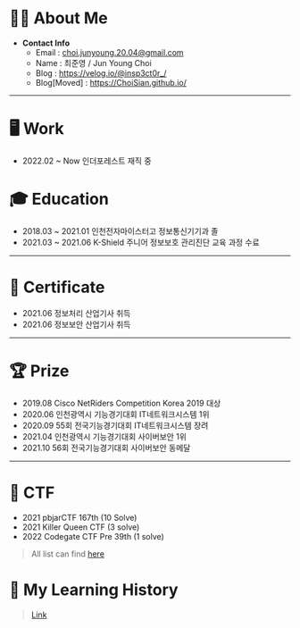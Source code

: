 # 👨‍💻 **About Me**

- **Contact Info**
  - Email : choi.junyoung.20.04@gmail.com
  - Name : 최준영 / Jun Young Choi
  - Blog : https://velog.io/@insp3ct0r_/
  - Blog[Moved] : https://ChoiSian.github.io/

* * *

# 🖥️ **Work**

- 2022.02 ~ Now 인더포레스트 재직 중

# 🎓 **Education**

- 2018.03 ~ 2021.01 인천전자마이스터고 정보통신기기과 졸
- 2021.03 ~ 2021.06 K-Shield 주니어 정보보호 관리진단 교육 과정 수료

* * *

# 📝 **Certificate**

- 2021.06 정보처리 산업기사 취득
- 2021.06 정보보안 산업기사 취득

* * *

# 🏆 **Prize**

- 2019.08 Cisco NetRiders Competition Korea 2019 대상
- 2020.06 인천광역시 기능경기대회 IT네트워크시스템 1위
- 2020.09 55회 전국기능경기대회 IT네트워크시스템 장려
- 2021.04 인천광역시 기능경기대회 사이버보안 1위
- 2021.10 56회 전국기능경기대회 사이버보안 동메달

* * *

# 🚩 **CTF**

- 2021 pbjarCTF 167th (10 Solve)
- 2021 Killer Queen CTF (3 solve)
- 2022 Codegate CTF Pre 39th (1 solve)

> All list can find [here](https://github.com/ChoiSian/CTF)

# 📖 **My Learning History**

> [Link](https://github.com/ChoiSian/ChoiSian.github.io#readme)
